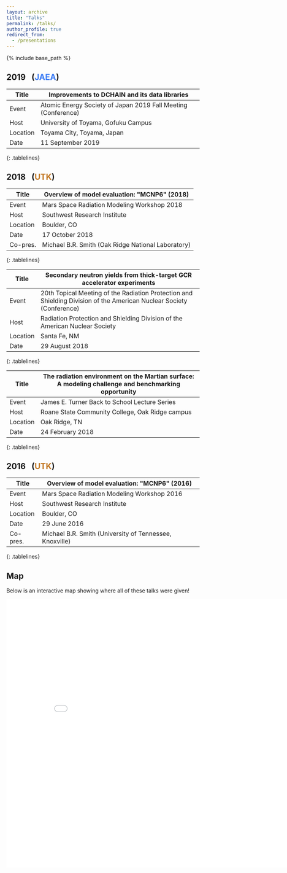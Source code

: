 ```yaml
---
layout: archive
title: "Talks"
permalink: /talks/
author_profile: true
redirect_from:
  - /presentations
---
```


{% include base_path %}

<style>
.tablelines table, .tablelines td, .tablelines th {
        border: 1px solid black;
        }
.tablelines th, .tablelines td {
          width: 100%;
        }     
.tablelines th:first-child,  .tablelines td:first-child {
          width: 8%;
        }
</style>


2019 &ensp;(<font color="#407ff5">JAEA</font>)
------

| Title    | Improvements to DCHAIN and its data libraries |
| -------- | ------------------------------------------------ |
| Event    | Atomic Energy Society of Japan 2019 Fall Meeting (Conference) |
| Host     | University of Toyama, Gofuku Campus              |
| Location | Toyama City, Toyama, Japan                       |
| Date     | 11 September 2019                                |
{: .tablelines}

2018 &ensp;(<font color="#C1751F">UTK</font>)
------

| Title    | Overview of model evaluation: "MCNP6" (2018)|
| -------- | ------------------------------------------- |
| Event    | Mars Space Radiation Modeling Workshop 2018 |
| Host     | Southwest Research Institute                |
| Location | Boulder, CO                                 |
| Date     | 17 October 2018                             |
| Co-pres. | Michael B.R. Smith (Oak Ridge National Laboratory) |
{: .tablelines}

| Title    | Secondary neutron yields from thick-target GCR accelerator experiments               |
| -------- | ------------------------------------------------------------------------------------ |
| Event    | 20th Topical Meeting of the Radiation Protection and Shielding Division of the American Nuclear Society (Conference)   |
| Host     | Radiation Protection and Shielding Division of the American Nuclear Society          |
| Location | Santa Fe, NM                                                                         |
| Date     | 29 August 2018                                                                       |
{: .tablelines}


| Title    | The radiation environment on the Martian surface: A modeling challenge and benchmarking opportunity      |
| -------- | -------------------------------------------------------------------------------------------------------- |
| Event    | James E. Turner Back to School Lecture Series                                                            |
| Host     | Roane State Community College, Oak Ridge campus                                                          |
| Location | Oak Ridge, TN                                                                                            |
| Date     | 24 February 2018                                                                                         |
{: .tablelines}

2016 &ensp;(<font color="#C1751F">UTK</font>)
------

| Title    | Overview of model evaluation: "MCNP6" (2016)|
| -------- | ------------------------------------------- |
| Event    | Mars Space Radiation Modeling Workshop 2016 |
| Host     | Southwest Research Institute                |
| Location | Boulder, CO                                 |
| Date     | 29 June 2016                                |
| Co-pres. | Michael B.R. Smith (University of Tennessee, Knoxville) |
{: .tablelines}

Map
------

Below is an interactive map showing where all of these talks were given!

<iframe src="/talkmap/map.html" height="700" width="850" style="border:none;"></iframe>



<!-- [Click to view a map of all of the talks I have given.](http://lindt8.github.io/talkmap.html) -->
<!-- <embed src="http://lindt8.github.io/files/CV_Hunter_Ratliff.pdf" width="650" height="1800" type='application/pdf'> -->
